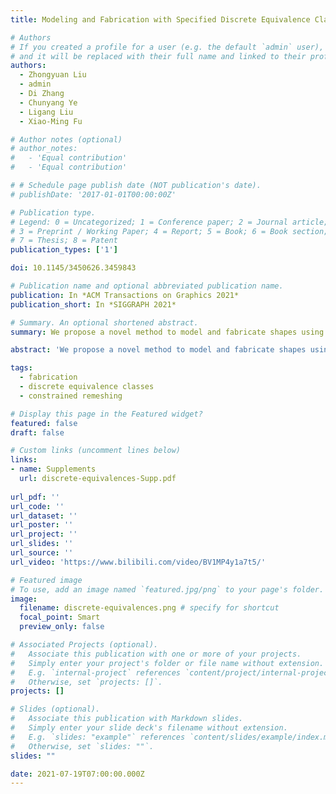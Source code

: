 ```yaml
---
title: Modeling and Fabrication with Specified Discrete Equivalence Classes

# Authors
# If you created a profile for a user (e.g. the default `admin` user), write the username (folder name) here
# and it will be replaced with their full name and linked to their profile.
authors:
  - Zhongyuan Liu
  - admin
  - Di Zhang
  - Chunyang Ye
  - Ligang Liu
  - Xiao-Ming Fu

# Author notes (optional)
# author_notes:
#   - 'Equal contribution'
#   - 'Equal contribution'

# # Schedule page publish date (NOT publication's date).
# publishDate: '2017-01-01T00:00:00Z'

# Publication type.
# Legend: 0 = Uncategorized; 1 = Conference paper; 2 = Journal article;
# 3 = Preprint / Working Paper; 4 = Report; 5 = Book; 6 = Book section;
# 7 = Thesis; 8 = Patent
publication_types: ['1']

doi: 10.1145/3450626.3459843

# Publication name and optional abbreviated publication name.
publication: In *ACM Transactions on Graphics 2021*
publication_short: In *SIGGRAPH 2021*

# Summary. An optional shortened abstract.
summary: We propose a novel method to model and fabricate shapes using a small set of specified discrete equivalence classes of triangles. The core of our modeling technique is a fabrication-error-driven remeshing algorithm.

abstract: 'We propose a novel method to model and fabricate shapes using a small set of specified discrete equivalence classes of triangles. The core of our modeling technique is a fabrication-error-driven remeshing algorithm. Given a triangle and a template triangle, which are coplanar and have one-to-one corresponding vertices, we define their similarity error from a manufacturing point of view as follows: the minimizer of the maximum of the three distances between the corresponding pair of vertices concerning a rigid transformation. To compute the similarity error, we convert it into an easy-to-compute form. Then, a greedy remeshing method is developed to optimize the topology and geometry of the input mesh to minimize the fabrication error defined as the maximum similarity error of all triangles. Besides, constraints are enforced to ensure the similarity between input and output shapes and the smoothness of the resulting shapes. Since the fabrication error has been considered during the modeling process, the fabrication process is easy to proceed. To assist users in performing fabrication using common materials and tools manually, we present a straightforward manufacturing solution. The feasibility and practicability of our method are demonstrated over various examples, including seven physical manufacturing models with only nine template triangles.'

tags:
  - fabrication
  - discrete equivalence classes
  - constrained remeshing

# Display this page in the Featured widget?
featured: false
draft: false

# Custom links (uncomment lines below)
links:
- name: Supplements
  url: discrete-equivalences-Supp.pdf
  
url_pdf: ''
url_code: ''
url_dataset: ''
url_poster: ''
url_project: ''
url_slides: ''
url_source: ''
url_video: 'https://www.bilibili.com/video/BV1MP4y1a7t5/'

# Featured image
# To use, add an image named `featured.jpg/png` to your page's folder. 
image:
  filename: discrete-equivalences.png # specify for shortcut
  focal_point: Smart
  preview_only: false

# Associated Projects (optional).
#   Associate this publication with one or more of your projects.
#   Simply enter your project's folder or file name without extension.
#   E.g. `internal-project` references `content/project/internal-project/index.md`.
#   Otherwise, set `projects: []`.
projects: []

# Slides (optional).
#   Associate this publication with Markdown slides.
#   Simply enter your slide deck's filename without extension.
#   E.g. `slides: "example"` references `content/slides/example/index.md`.
#   Otherwise, set `slides: ""`.
slides: ""

date: 2021-07-19T07:00:00.000Z
---
```


<!-- {{% callout note %}}
Click the _Cite_ button above to demo the feature to enable visitors to import publication metadata into their reference management software.
{{% /callout %}} -->
